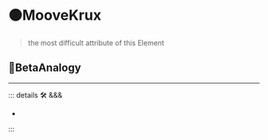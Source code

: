 # 🟠<mooves>MooveKrux</mooves>

> the most difficult attribute of this Element

## 🔷<beta>BetaAnalogy</beta>

---

<!-- =================================================== -->
<!-- =================================================== -->
<!-- =================================================== -->
<!-- =================================================== -->
<!-- =================================================== -->
::: details 🛠 <dev>&&&</dev>

-

:::
